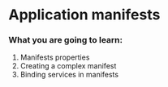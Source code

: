 # Application manifests

### What you are going to learn:

1. Manifests properties
2. Creating a complex manifest
3. Binding services in manifests


